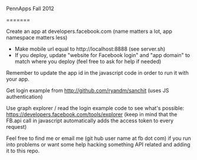 PennApps Fall 2012

=======

Create an app at developers.facebook.com (name matters a lot, app namespace matters less)
- Make mobile url equal to http://localhost:8888 (see server.sh)
- If you deploy, update "website for Facebook login" and "app domain" to match where you deploy (feel free to ask for help if needed)

Remember to update the app id in the javascript code in order to run it with your app.

Get login example from http://github.com/ryandm/sanchit (uses JS authentication)

Use graph explorer / read the login example code to see what's possible: https://developers.facebook.com/tools/explorer (keep in mind that the FB.api call in javascript automatically adds the access token to every request)

Feel free to find me or email me (git hub user name at fb dot com) if you run into problems or want some help hacking something API related and adding it to this repo.
